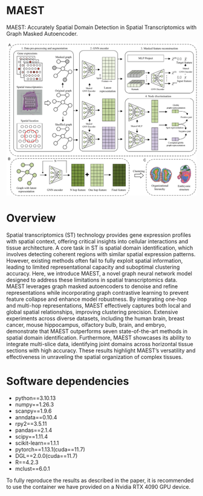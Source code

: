 # MAEST
MAEST: Accurately Spatial Domain Detection in Spatial Transcriptomics with Graph Masked Autoencoder.

![alt text](method.png)

# Overview
Spatial transcriptomics (ST) technology provides gene expression profiles with spatial context, offering critical insights into cellular interactions and tissue architecture. A core task in ST is spatial domain identification, which involves detecting coherent regions with similar spatial expression patterns. However, existing methods often fail to fully exploit spatial information, leading to limited representational capacity and suboptimal clustering accuracy. 
Here, we introduce MAEST, a novel graph neural network model designed to address these limitations in spatial transcriptomics data. MAEST leverages graph masked autoencoders to denoise and refine representations while incorporating graph contrastive learning to prevent feature collapse and enhance model robustness. By integrating one-hop and multi-hop representations, MAEST effectively captures both local and global spatial relationships, improving clustering precision. 
Extensive experiments across diverse datasets, including the human brain, breast cancer, mouse hippocampus, olfactory bulb, brain, and embryo, demonstrate that MAEST outperforms seven state-of-the-art methods in spatial domain identification. Furthermore, MAEST showcases its ability to integrate multi-slice data, identifying joint domains across horizontal tissue sections with high accuracy. These results highlight MAEST’s versatility and effectiveness in unraveling the spatial organization of complex tissues.

# Software dependencies
- python==3.10.13
- numpy==1.26.3
- scanpy==1.9.6
- anndata==0.10.4
- rpy2==3.5.11
- pandas==2.1.4
- scipy==1.11.4
- scikit-learn==1.1.1
- pytorch==1.13.1(cuda==11.7)
- DGL==2.0.0(cuda==11.7)
- R==4.2.3
- mclust==6.0.1

To fully reproduce the results as described in the paper, it is recommended to use the container we have provided on a Nvidia RTX 4090 GPU device.